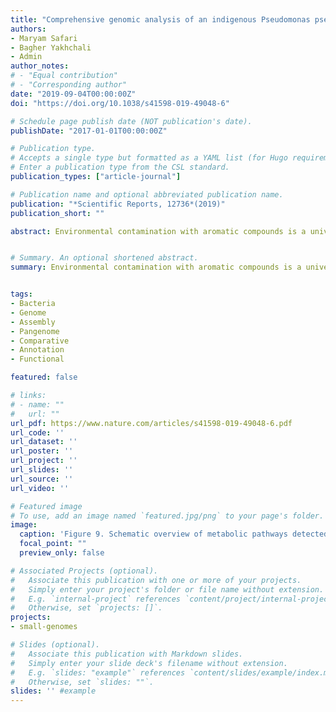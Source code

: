 ```yaml
---
title: "Comprehensive genomic analysis of an indigenous Pseudomonas pseudoalcaligenes degrading phenolic compounds"
authors:
- Maryam Safari
- Bagher Yakhchali
- Admin
author_notes:
# - "Equal contribution"
# - "Corresponding author"
date: "2019-09-04T00:00:00Z"
doi: "https://doi.org/10.1038/s41598-019-49048-6"

# Schedule page publish date (NOT publication's date).
publishDate: "2017-01-01T00:00:00Z"

# Publication type.
# Accepts a single type but formatted as a YAML list (for Hugo requirements).
# Enter a publication type from the CSL standard.
publication_types: ["article-journal"]

# Publication name and optional abbreviated publication name.
publication: "*Scientific Reports, 12736*(2019)"
publication_short: ""

abstract: Environmental contamination with aromatic compounds is a universal challenge. Aromatic-degrading microorganisms isolated from the same or similar polluted environments seem to be more suitable for bioremediation. Moreover, microorganisms adapted to contaminated environments are able to use toxic compounds as the sole sources of carbon and energy. An indigenous strain of Pseudomonas, isolated from the Mahshahr Petrochemical plant in the Khuzestan province, southwest of Iran, was studied genetically. It was characterized as a novel Gram-negative, aerobic, halotolerant, rod-shaped bacterium designated Pseudomonas YKJ, which was resistant to chloramphenicol and ampicillin. Genome of the strain was completely sequenced using Illumina technology to identify its genetic characteristics. MLST analysis revealed that the YKJ strain belongs to the genus Pseudomonas indicating the highest sequence similarity with Pseudomonas pseudoalcaligenes strain CECT 5344 (99% identity). Core- and pan-genome analysis indicated that P. pseudoalcaligenes contains 1,671 core and 3,935 unique genes for coding DNA sequences. The metabolic and degradation pathways for aromatic pollutants were investigated using the NCBI and KEGG databases. Genomic and experimental analyses showed that the YKJ strain is able to degrade certain aromatic compounds including bisphenol A, phenol, benzoate, styrene, xylene, benzene and chlorobenzene. Moreover, antibiotic resistance and chemotaxis properties of the YKJ strain were found to be controlled by two-component regulatory systems.


# Summary. An optional shortened abstract.
summary: Environmental contamination with aromatic compounds is a universal challenge. Aromatic-degrading microorganisms isolated from the same or similar polluted environments seem to be more suitable for bioremediation. Moreover, microorganisms adapted to contaminated environments are able to use toxic compounds as the sole sources of carbon and energy. An indigenous strain of Pseudomonas, isolated from the Mahshahr Petrochemical plant in the Khuzestan province, southwest of Iran, was studied genetically. It was characterized as a novel Gram-negative, aerobic, halotolerant, rod-shaped bacterium designated Pseudomonas YKJ, which was resistant to chloramphenicol and ampicillin. Genome of the strain was completely sequenced using Illumina technology to identify its genetic characteristics. MLST analysis revealed that the YKJ strain belongs to the genus Pseudomonas indicating the highest sequence similarity with Pseudomonas pseudoalcaligenes strain CECT 5344 (99% identity). Core- and pan-genome analysis indicated that P. pseudoalcaligenes contains 1,671 core and 3,935 unique genes for coding DNA sequences. The metabolic and degradation pathways for aromatic pollutants were investigated using the NCBI and KEGG databases. Genomic and experimental analyses showed that the YKJ strain is able to degrade certain aromatic compounds including bisphenol A, phenol, benzoate, styrene, xylene, benzene and chlorobenzene. Moreover, antibiotic resistance and chemotaxis properties of the YKJ strain were found to be controlled by two-component regulatory systems.


tags:
- Bacteria
- Genome
- Assembly
- Pangenome
- Comparative
- Annotation
- Functional

featured: false

# links:
# - name: ""
#   url: ""
url_pdf: https://www.nature.com/articles/s41598-019-49048-6.pdf
url_code: ''
url_dataset: ''
url_poster: ''
url_project: ''
url_slides: ''
url_source: ''
url_video: ''

# Featured image
# To use, add an image named `featured.jpg/png` to your page's folder. 
image:
  caption: 'Figure 9. Schematic overview of metabolic pathways detected on genome'
  focal_point: ""
  preview_only: false

# Associated Projects (optional).
#   Associate this publication with one or more of your projects.
#   Simply enter your project's folder or file name without extension.
#   E.g. `internal-project` references `content/project/internal-project/index.md`.
#   Otherwise, set `projects: []`.
projects:
- small-genomes

# Slides (optional).
#   Associate this publication with Markdown slides.
#   Simply enter your slide deck's filename without extension.
#   E.g. `slides: "example"` references `content/slides/example/index.md`.
#   Otherwise, set `slides: ""`.
slides: '' #example
---
```

